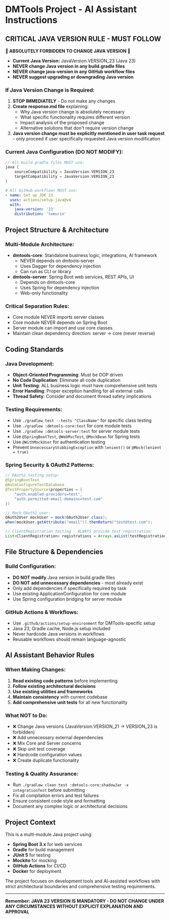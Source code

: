# DMTools Project - AI Assistant Instructions

## CRITICAL JAVA VERSION RULE - MUST FOLLOW

**🚨 ABSOLUTELY FORBIDDEN TO CHANGE JAVA VERSION 🚨**

- **Current Java Version:** JavaVersion.VERSION_23 (Java 23)
- **NEVER change Java version in any build.gradle files**  
- **NEVER change java-version in any GitHub workflow files**
- **NEVER suggest upgrading or downgrading Java version**

### If Java Version Change is Required:

1. **STOP IMMEDIATELY** - Do not make any changes
2. **Create response.md file** explaining:
   - Why Java version change is absolutely necessary
   - What specific functionality requires different version
   - Impact analysis of the proposed change
   - Alternative solutions that don't require version change
3. **Java version change must be explicitly mentioned in user task request** - only proceed if user specifically requested Java version modification

### Current Java Configuration (DO NOT MODIFY):

```gradle
// All build.gradle files MUST use:
java {
    sourceCompatibility = JavaVersion.VERSION_23
    targetCompatibility = JavaVersion.VERSION_23  
}
```

```yaml
# All GitHub workflows MUST use:
- name: Set up JDK 23
  uses: actions/setup-java@v4
  with:
    java-version: '23'
    distribution: 'temurin'
```

## Project Structure & Architecture

### Multi-Module Architecture:
- **dmtools-core**: Standalone business logic, integrations, AI framework
  - NEVER depends on dmtools-server
  - Uses Dagger for dependency injection
  - Can run as CLI or library
- **dmtools-server**: Spring Boot web services, REST APIs, UI  
  - Depends on dmtools-core
  - Uses Spring for dependency injection
  - Web-only functionality

### Critical Separation Rules:
- Core module NEVER imports server classes
- Core module NEVER depends on Spring Boot
- Server module can import and use core classes
- Maintain clean dependency direction: server → core (never reverse)

## Coding Standards

### Java Development:
- **Object-Oriented Programming**: Must be OOP driven
- **No Code Duplication**: Eliminate all code duplication
- **Unit Testing**: ALL business logic must have comprehensive unit tests
- **Error Handling**: Proper exception handling for all external calls
- **Thread Safety**: Consider and document thread safety implications

### Testing Requirements:
- Use `./gradlew test --tests "ClassName"` for specific class testing
- Use `./gradlew :dmtools-core:test` for core module tests  
- Use `./gradlew :dmtools-server:test` for server module tests
- Use `@SpringBootTest`, `@WebMvcTest`, `@MockBean` for Spring tests
- Use `@WithMockUser` for authentication testing
- Prevent `UnnecessaryStubbingException` with `lenient()` or `@Mock(lenient = true)`

### Spring Security & OAuth2 Patterns:
```java
// OAuth2 testing setup:
@SpringBootTest
@AutoConfigureTestDatabase  
@TestPropertySource(properties = {
    "auth.enabled-providers=test",
    "auth.permitted-email-domains=test.com"
})

// Mock OAuth2 user:
OAuth2User mockUser = mock(OAuth2User.class);
when(mockUser.getAttribute("email")).thenReturn("test@test.com");

// ClientRegistration testing - ALWAYS provide test registration:
List<ClientRegistration> registrations = Arrays.asList(testRegistration);
```

## File Structure & Dependencies

### Build Configuration:
- **DO NOT modify** Java version in build.gradle files
- **DO NOT add unnecessary dependencies** - most already exist
- Only add dependencies if specifically required by task
- Use existing ApplicationConfiguration for core module
- Use Spring configuration bridging for server module

### GitHub Actions & Workflows:
- Use `.github/actions/setup-environment` for DMTools-specific setup
- Java 23, Gradle cache, Node.js setup included
- Never hardcode Java versions in workflows
- Reusable workflows should remain language-agnostic

## AI Assistant Behavior Rules

### When Making Changes:
1. **Read existing code patterns** before implementing
2. **Follow existing architectural decisions** 
3. **Use existing utilities and frameworks**
4. **Maintain consistency** with current codebase
5. **Add comprehensive unit tests** for all new functionality

### What NOT to Do:
- ❌ Change Java versions (JavaVersion.VERSION_21 → VERSION_23 is forbidden)
- ❌ Add unnecessary external dependencies  
- ❌ Mix Core and Server concerns
- ❌ Skip unit test coverage
- ❌ Hardcode configuration values
- ❌ Create duplicate functionality

### Testing & Quality Assurance:
- Run `./gradlew clean test :dmtools-core:shadowJar -x integrationTest` before submitting
- Fix all compilation errors and test failures
- Ensure consistent code style and formatting
- Document any complex logic or architectural decisions

## Project Context

This is a multi-module Java project using:
- **Spring Boot 3.x** for web services
- **Gradle** for build management  
- **JUnit 5** for testing
- **Mockito** for mocking
- **GitHub Actions** for CI/CD
- **Docker** for deployment

The project focuses on development tools and AI-assisted workflows with strict architectural boundaries and comprehensive testing requirements.

---

**Remember: JAVA 23 VERSION IS MANDATORY - DO NOT CHANGE UNDER ANY CIRCUMSTANCES WITHOUT EXPLICIT EXPLANATION AND APPROVAL**
